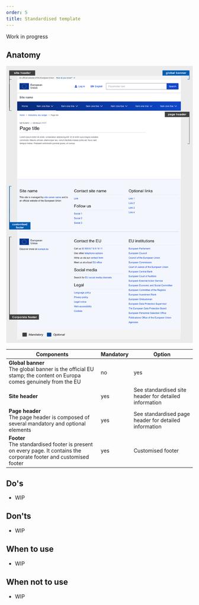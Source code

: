 ```yaml
---
order: 5
title: Standardised template
---
```

Work in progress

## Anatomy

![](/cms-images/eu_standardised_1140.png)

| Components                                                                                                               | Mandatory | Option                                                |
| ------------------------------------------------------------------------------------------------------------------------ | --------- | ----------------------------------------------------- |
| **Global banner**<br />The global banner is the official EU stamp; the content on Europa comes genuinely from the EU     | no        | yes                                                   |
| **Site header**                                                                                                          | yes       | See standardised site header for detailed information |
| **Page header**<br />The page header is composed of several mandatory and optional elements                              | yes       | See standardised page header for detailed information |
| **Footer**<br />The standardised footer is present on every page. It contains the corporate footer and customised footer | yes       | Customised footer                                     |

## Do's

- WIP

## Don'ts

- WIP

## When to use

- WIP

## When not to use

- WIP
